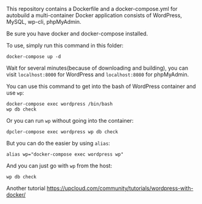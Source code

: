 This repository contains a Dockerfile and a docker-compose.yml for autobuild a multi-container Docker application consists of WordPress, MySQL, wp-cli, phpMyAdmin.

Be sure you have docker and docker-compose installed.

To use, simply run this command in this folder:

	docker-compose up -d

Wait for several minutes(because of downloading and building), you can visit `localhost:8000` for WordPress and `localhost:8080` for phpMyAdmin.


You can use this command to get into the bash of WordPress container and use `wp`:

	docker-compose exec wordpress /bin/bash
	wp db check

Or you can run `wp` without going into the container:

	dpcler-compose exec wordpress wp db check

But you can do the easier by using `alias`:

	alias wp="docker-compose exec wordpress wp"

And you can just go with `wp` from the host:

	wp db check


Another tutorial
https://upcloud.com/community/tutorials/wordpress-with-docker/
